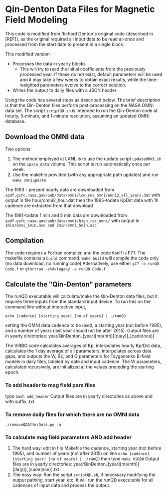 # Qin-Denton Data Files for Magnetic Field Modeling
This code is modified from Richard Denton's original code
(described in [REF]), as the original required all input data
to be read at-once and processed from the start date to
present in a single block.

This modified version:
- Processes the data in yearly blocks
  - This will try to read the initial coefficients from the previously processed year. If those do not exist, default parameters will be used and it may take a few weeks to obtain exact results, while the time-weighted parameters evolve to the correct solution.
- Writes the output to daily files with a JSON header

Using the code has several steps as described below. The
brief description is that the Qin-Denton files perform
post-processing on the NASA OMNI data set. The script `scriptQD.sh`
is intended to run the Qin-Denton code at hourly, 5-minute,
and 1-minute resolution, assuming an updated OMNI database.

## Download the OMNI data
Two options:
1. The method employed at LANL is to use the update script `updateOMNI.sh` on the `space_data` volume. This script is run automatically once per week.
2. Use the makefile provided (with any appropriate path updates) and run `make omniupdate`

The 1963 - present hourly data are downloaded from 
`spdf.gsfc.nasa.gov/pub/data/omni/low_res_omni/omni2_all_years.dat`
 with output in file hour/omni2_hour.dat
 then the 1995-todate KpDst data with 1h cadence are extracted from that download

The 1981-todate 1 min and 5 min data are downloaded from
`spdf.gsfc.nasa.gov/pub/data/omni/high_res_omni/`
 with output in `1min/omni_1min.asc and 5min/omni_5min.asc`
 
## Compilation
The code requires a Fortran compiler, and the code itself is F77.
The makefile contains a `build` command.
`make build` will compile the code only (no data download, no running code)
Alternatively, use either `g77 -o runQD Code.f` or `gfortran -std=legacy -o runQD Code.f`

## Calculate the "Qin-Denton" parameters
The runQD executable will calculate/make the Qin-Denton data files, but it
requires three inputs from the standard input device. To run this on the
command line without interactive input,

```echo [cadence] [starting year] [no of years] | ./runQD```

setting the OMNI data cadence to be used, 
a starting year (not before 1995), 
and a number of years (last year should not be after 2015).
Output files are in yearly directories: year/QinDenton_[year][mo(nth)][da(y)]_[cade(nce)]

The ViRBO code calculates averages of Kp, interpolates hourly Kp/Dst data, 
 calculates the 1 day average of all parameters, interpolates across data gaps, 
 and outputs the W, Bz, and G parameters for Tsyganenko B-field models in daily files,
 labeled by date and input cadence.
The W parameters, calculated recursively, are initialized at the values preceding the 
starting epoch. 

### To add header to mag field pars files 
type `bash add_header`
Output files are in yearly directories as above and with suffix .txt
 
### To remove daily files for which there are no OMNI data
`./removeQDAfterDate.py -a`

### To calculate mag field parameters AND add header
1. The hard way:
 edit in file Makefile the cadence, starting year (not before 1995), and number of years (not after 2015)
 on line `echo [cadence] [starting year] [no of years] | ./runQD`
 then type `make ViRBO`
 Output files are in yearly directories: year/QinDenton_[year][mo(nth)][da(y)]_[cade(nce)].txt
2. The easy way:
 Run the script `scriptQD.sh`, if necessary modifying the output pathing, start year, etc.
 It will run the runQD executable for all cadences of input data and process the output.
